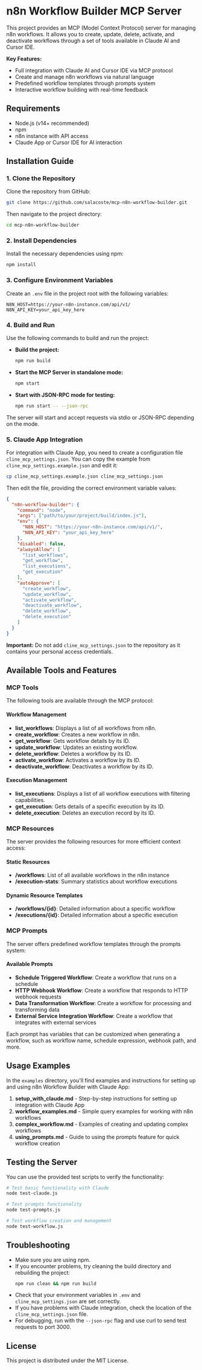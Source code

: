 # n8n Workflow Builder MCP Server

This project provides an MCP (Model Context Protocol) server for managing n8n workflows. It allows you to create, update, delete, activate, and deactivate workflows through a set of tools available in Claude AI and Cursor IDE.

**Key Features:**
- Full integration with Claude AI and Cursor IDE via MCP protocol
- Create and manage n8n workflows via natural language
- Predefined workflow templates through prompts system
- Interactive workflow building with real-time feedback

## Requirements

- Node.js (v14+ recommended)
- npm
- n8n instance with API access
- Claude App or Cursor IDE for AI interaction

## Installation Guide

### 1. Clone the Repository

Clone the repository from GitHub:

```bash
git clone https://github.com/salacoste/mcp-n8n-workflow-builder.git
```

Then navigate to the project directory:

```bash
cd mcp-n8n-workflow-builder
```

### 2. Install Dependencies

Install the necessary dependencies using npm:

```bash
npm install
```

### 3. Configure Environment Variables

Create an `.env` file in the project root with the following variables:

```
N8N_HOST=https://your-n8n-instance.com/api/v1/
N8N_API_KEY=your_api_key_here
```

### 4. Build and Run

Use the following commands to build and run the project:

- **Build the project:**
  
  ```bash
  npm run build
  ```

- **Start the MCP Server in standalone mode:**
  
  ```bash
  npm start
  ```

- **Start with JSON-RPC mode for testing:**
  
  ```bash
  npm run start -- --json-rpc
  ```

The server will start and accept requests via stdio or JSON-RPC depending on the mode.

### 5. Claude App Integration

For integration with Claude App, you need to create a configuration file `cline_mcp_settings.json`. You can copy the example from `cline_mcp_settings.example.json` and edit it:

```bash
cp cline_mcp_settings.example.json cline_mcp_settings.json
```

Then edit the file, providing the correct environment variable values:

```json
{
  "n8n-workflow-builder": {
    "command": "node",
    "args": ["path/to/your/project/build/index.js"],
    "env": {
      "N8N_HOST": "https://your-n8n-instance.com/api/v1/",
      "N8N_API_KEY": "your_api_key_here"
    },
    "disabled": false,
    "alwaysAllow": [
      "list_workflows",
      "get_workflow",
      "list_executions",
      "get_execution"
    ],
    "autoApprove": [
      "create_workflow",
      "update_workflow",
      "activate_workflow",
      "deactivate_workflow",
      "delete_workflow",
      "delete_execution"
    ]
  }
}
```

**Important:** Do not add `cline_mcp_settings.json` to the repository as it contains your personal access credentials.

## Available Tools and Features

### MCP Tools

The following tools are available through the MCP protocol:

#### Workflow Management
- **list_workflows**: Displays a list of all workflows from n8n.
- **create_workflow**: Creates a new workflow in n8n.
- **get_workflow**: Gets workflow details by its ID.
- **update_workflow**: Updates an existing workflow.
- **delete_workflow**: Deletes a workflow by its ID.
- **activate_workflow**: Activates a workflow by its ID.
- **deactivate_workflow**: Deactivates a workflow by its ID.

#### Execution Management
- **list_executions**: Displays a list of all workflow executions with filtering capabilities.
- **get_execution**: Gets details of a specific execution by its ID.
- **delete_execution**: Deletes an execution record by its ID.

### MCP Resources

The server provides the following resources for more efficient context access:

#### Static Resources
- **/workflows**: List of all available workflows in the n8n instance
- **/execution-stats**: Summary statistics about workflow executions

#### Dynamic Resource Templates
- **/workflows/{id}**: Detailed information about a specific workflow
- **/executions/{id}**: Detailed information about a specific execution

### MCP Prompts

The server offers predefined workflow templates through the prompts system:

#### Available Prompts
- **Schedule Triggered Workflow**: Create a workflow that runs on a schedule
- **HTTP Webhook Workflow**: Create a workflow that responds to HTTP webhook requests
- **Data Transformation Workflow**: Create a workflow for processing and transforming data
- **External Service Integration Workflow**: Create a workflow that integrates with external services

Each prompt has variables that can be customized when generating a workflow, such as workflow name, schedule expression, webhook path, and more.

## Usage Examples

In the `examples` directory, you'll find examples and instructions for setting up and using n8n Workflow Builder with Claude App:

1. **setup_with_claude.md** - Step-by-step instructions for setting up integration with Claude App
2. **workflow_examples.md** - Simple query examples for working with n8n workflows
3. **complex_workflow.md** - Examples of creating and updating complex workflows
4. **using_prompts.md** - Guide to using the prompts feature for quick workflow creation

## Testing the Server

You can use the provided test scripts to verify the functionality:

```bash
# Test basic functionality with Claude
node test-claude.js

# Test prompts functionality
node test-prompts.js

# Test workflow creation and management
node test-workflow.js
```

## Troubleshooting

- Make sure you are using npm.
- If you encounter problems, try cleaning the build directory and rebuilding the project:
  ```bash
  npm run clean && npm run build
  ```
- Check that your environment variables in `.env` and `cline_mcp_settings.json` are set correctly.
- If you have problems with Claude integration, check the location of the `cline_mcp_settings.json` file.
- For debugging, run with the `--json-rpc` flag and use curl to send test requests to port 3000.

## License

This project is distributed under the MIT License.
